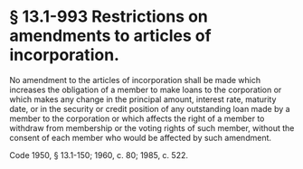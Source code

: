 # § 13.1-993 Restrictions on amendments to articles of incorporation.

<p>No amendment to the articles of incorporation shall be made which increases the obligation of a member to make loans to the corporation or which makes any change in the principal amount, interest rate, maturity date, or in the security or credit position of any outstanding loan made by a member to the corporation or which affects the right of a member to withdraw from membership or the voting rights of such member, without the consent of each member who would be affected by such amendment.</p><p>Code 1950, § 13.1-150; 1960, c. 80; 1985, c. 522.</p>